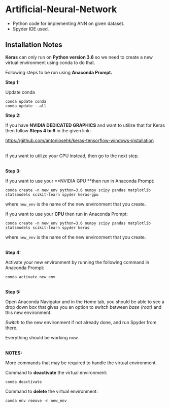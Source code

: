 # Artificial-Neural-Network
- Python code for implementing ANN on given dataset.
- Spyder IDE used.


## Installation Notes
**Keras** can only run on **Python version 3.6** so we need to create a new virtual environment using conda to do that.


Following steps to be run using **Anaconda Prompt.**

**Step 1:**

Update conda

	conda update conda
	conda update --all


**Step 2:**

If you have **NVIDIA DEDICATED GRAPHICS** and want to utilize that for Keras then follow **Steps 4 to 6** in the given link:

https://github.com/antoniosehk/keras-tensorflow-windows-installation


<br>If you want to utilize your CPU instead, then go to the next step.


<br>**Step 3:**

If you want to use your **NVIDIA GPU **then run in Anaconda Prompt:

`conda create -n new_env python=3.6 numpy scipy pandas matplotlib statsmodels scikit-learn spyder keras-gpu`

where `new_env` is the name of the new environment that you create.


If you want to use your **CPU** then run in Anaconda Prompt:

`conda create -n new_env python=3.6 numpy scipy pandas matplotlib statsmodels scikit-learn spyder keras`

where `new_env` is the name of the new environment that you create.


<br>**Step 4:**

Activate your new environment by running the following command in Anaconda Prompt:

`conda activate new_env`


<br>**Step 5:**

Open Anaconda Navigator and in the *Home* tab, you should be able to see a drop down box that gives you an option to switch between *base (root)*  and this new environment.

*Switch* to the new environment if not already done, and run Spyder from there.

Everything should be working now.



<br>**NOTES:**

More commands that may be required to handle the virtual environment.


Command to **deactivate** the virtual environment:

`conda deactivate`

Command to **delete** the virtual environment:

`conda env remove -n new_env` 
